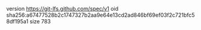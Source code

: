version https://git-lfs.github.com/spec/v1
oid sha256:a67477528b2c1747327b2aa9e64e13cd2ad846bf69ef03f2c721bfc58df195a1
size 783
